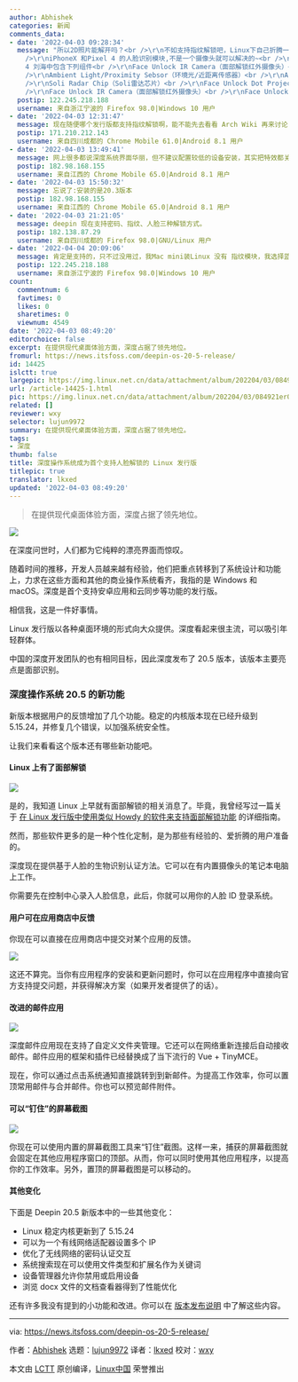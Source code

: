 ```yaml
---
author: Abhishek
categories: 新闻
comments_data:
- date: '2022-04-03 09:28:34'
  message: "所以2D照片能解开吗？<br />\r\n不如支持指纹解锁吧，Linux下自己折腾一下指纹模块很容易被驱动的！面部解锁也就玩玩而已啦！<br
    />\r\niPhoneX 和Pixel 4 的人脸识别模块,不是一个摄像头就可以解决的~<br />\r\n<br />\r\nGoogle Pixel
    4 刘海中包含下列组件<br />\r\nFace Unlock IR Camera（面部解锁红外摄像头）<br />\r\nFront Camera（前置摄像头）<br
    />\r\nAmbient Light/Proximity Sebsor（环境光/近距离传感器）<br />\r\nAudio port（音频端口）<br
    />\r\nSoli Radar Chip（Soli雷达芯片）<br />\r\nFace Unlock Dot Projector（面部解锁点阵投射器）<br
    />\r\nFace Unlock IR Camera（面部解锁红外摄像头）<br />\r\nFace Unlock Flood Illum"
  postip: 122.245.218.188
  username: 来自浙江宁波的 Firefox 98.0|Windows 10 用户
- date: '2022-04-03 12:31:47'
  message: 现在随便哪个发行版都支持指纹解锁啊，能不能先去看看 Arch Wiki 再来讨论？
  postip: 171.210.212.143
  username: 来自四川成都的 Chrome Mobile 61.0|Android 8.1 用户
- date: '2022-04-03 13:49:41'
  message: 网上很多都说深度系统界面华丽，但不建议配置较低的设备安装，其实把特效都关闭后，系统启动什么都不做，显示的内存消耗在600M左右，我这个赛扬1007u的笔记本也可一用。
  postip: 182.98.168.155
  username: 来自江西的 Chrome Mobile 65.0|Android 8.1 用户
- date: '2022-04-03 15:50:32'
  message: 忘说了:安装的是20.3版本
  postip: 182.98.168.155
  username: 来自江西的 Chrome Mobile 65.0|Android 8.1 用户
- date: '2022-04-03 21:21:05'
  message: deepin 现在支持密码、指纹、人脸三种解锁方式。
  postip: 182.138.87.29
  username: 来自四川成都的 Firefox 98.0|GNU/Linux 用户
- date: '2022-04-04 20:09:06'
  message: 肯定是支持的，只不过没用过，我Mac mini装Linux 没有 指纹模块，我选择蓝牙解锁方式。
  postip: 122.245.218.188
  username: 来自浙江宁波的 Firefox 98.0|Windows 10 用户
count:
  commentnum: 6
  favtimes: 0
  likes: 0
  sharetimes: 0
  viewnum: 4549
date: '2022-04-03 08:49:20'
editorchoice: false
excerpt: 在提供现代桌面体验方面，深度占据了领先地位。
fromurl: https://news.itsfoss.com/deepin-os-20-5-release/
id: 14425
islctt: true
largepic: https://img.linux.net.cn/data/attachment/album/202204/03/084921er0k025ssf0iqiqh.png
url: /article-14425-1.html
pic: https://img.linux.net.cn/data/attachment/album/202204/03/084921er0k025ssf0iqiqh.png.thumb.jpg
related: []
reviewer: wxy
selector: lujun9972
summary: 在提供现代桌面体验方面，深度占据了领先地位。
tags:
- 深度
thumb: false
title: 深度操作系统成为首个支持人脸解锁的 Linux 发行版
titlepic: true
translator: lkxed
updated: '2022-04-03 08:49:20'
---
```



> 
> 在提供现代桌面体验方面，深度占据了领先地位。
> 
> 
> 


![](/data/attachment/album/202204/03/084921er0k025ssf0iqiqh.png)


在深度问世时，人们都为它纯粹的漂亮界面而惊叹。


随着时间的推移，开发人员越来越有经验，他们把重点转移到了系统设计和功能上，力求在这些方面和其他的商业操作系统看齐，我指的是 Windows 和 macOS。深度是首个支持安卓应用和云同步等功能的发行版。


相信我，这是一件好事情。


Linux 发行版以各种桌面环境的形式向大众提供。深度看起来很主流，可以吸引年轻群体。


中国的深度开发团队的也有相同目标，因此深度发布了 20.5 版本，该版本主要亮点是面部识别。


### 深度操作系统 20.5 的新功能


新版本根据用户的反馈增加了几个功能。稳定的内核版本现在已经升级到 5.15.24，并修复几个错误，以加强系统安全性。


让我们来看看这个版本还有哪些新功能吧。


#### Linux 上有了面部解锁


![](/data/attachment/album/202204/03/084922udeezdpkdk4beblb.jpg)


是的，我知道 Linux 上早就有面部解锁的相关消息了。毕竟，我曾经写过一篇关于 [在 Linux 发行版中使用类似 Howdy 的软件来支持面部解锁功能](https://itsfoss.com/face-unlock-ubuntu/) 的详细指南。


然而，那些软件更多的是一种个性化定制，是为那些有经验的、爱折腾的用户准备的。


深度现在提供基于人脸的生物识别认证方法。它可以在有内置摄像头的笔记本电脑上工作。


你需要先在控制中心录入人脸信息，此后，你就可以用你的人脸 ID 登录系统。


#### 用户可在应用商店中反馈


你现在可以直接在应用商店中提交对某个应用的反馈。


![](/data/attachment/album/202204/03/084923spivvgryn7pc1gu6.jpg)


这还不算完。当你有应用程序的安装和更新问题时，你可以在应用程序中直接向官方支持提交问题，并获得解决方案（如果开发者提供了的话）。


#### 改进的邮件应用


![](/data/attachment/album/202204/03/084924sio2zowi6oo6zxyo.jpg)


深度邮件应用现在支持了自定义文件夹管理。它还可以在网络重新连接后自动接收邮件。邮件应用的框架和插件已经替换成了当下流行的 Vue + TinyMCE。


现在，你可以通过点击系统通知直接跳转到到新邮件。为提高工作效率，你可以置顶常用邮件与合并邮件。你也可以预览邮件附件。


#### 可以“钉住”的屏幕截图


![](/data/attachment/album/202204/03/084924mf448rzf8scgt483.jpg)


你现在可以使用内置的屏幕截图工具来“钉住”截图。这样一来，捕获的屏幕截图就会固定在其他应用程序窗口的顶部。从而，你可以同时使用其他应用程序，以提高你的工作效率。另外，置顶的屏幕截图是可以移动的。


#### 其他变化


下面是 Deepin 20.5 新版本中的一些其他变化：


* Linux 稳定内核更新到了 5.15.24
* 可以为一个有线网络适配器设置多个 IP
* 优化了无线网络的密码认证交互
* 系统搜索现在可以使用文件类型和扩展名作为关键词
* 设备管理器允许你禁用或启用设备
* 浏览 docx 文件的文档查看器得到了性能优化


还有许多我没有提到的小功能和改进。你可以在 [版本发布说明](https://www.deepin.org/en/2022/03/31/deepin-20-5/) 中了解这些内容。




---


via: <https://news.itsfoss.com/deepin-os-20-5-release/>


作者：[Abhishek](https://news.itsfoss.com/author/root/) 选题：[lujun9972](https://github.com/lujun9972) 译者：[lkxed](https://github.com/lkxed) 校对：[wxy](https://github.com/wxy)


本文由 [LCTT](https://github.com/LCTT/TranslateProject) 原创编译，[Linux中国](https://linux.cn/) 荣誉推出